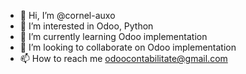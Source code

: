 - 👋 Hi, I’m @cornel-auxo
- 👀 I’m interested in Odoo, Python
- 🌱 I’m currently learning Odoo implementation
- 💞️ I’m looking to collaborate on Odoo implementation
- 📫 How to reach me odoocontabilitate@gmail.com

<!---
cornel-auxo/cornel-auxo is a ✨ special ✨ repository because its `README.md` (this file) appears on your GitHub profile.
You can click the Preview link to take a look at your changes.
--->
